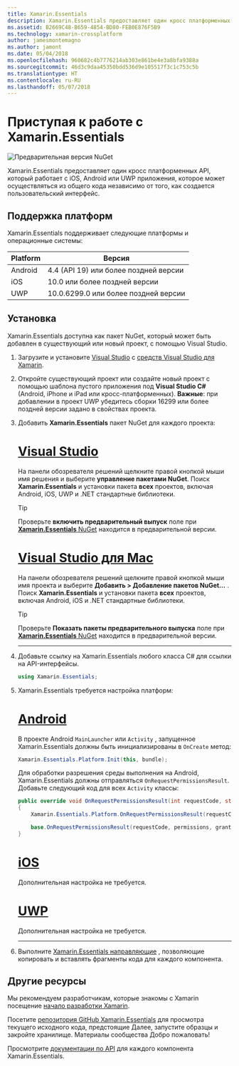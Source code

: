 ```yaml
---
title: Xamarin.Essentials
description: Xamarin.Essentials предоставляет один кросс платформенных API, который работает с iOS, Android или UWP приложения, которое может осуществляться из общего кода независимо от того, как создается пользовательский интерфейс.
ms.assetid: B2669C48-B659-4854-BD80-FEB0E876F5B9
ms.technology: xamarin-crossplatform
author: jamesmontemagno
ms.author: jamont
ms.date: 05/04/2018
ms.openlocfilehash: 960682c4b7776214ab303e861be4e3a8bfa9388a
ms.sourcegitcommit: 46d3c9daa45350bdd536d9e105517f3c1c753c5b
ms.translationtype: HT
ms.contentlocale: ru-RU
ms.lasthandoff: 05/07/2018
---
```

# <a name="get-started-with-xamarinessentials"></a>Приступая к работе с Xamarin.Essentials

![Предварительная версия NuGet](~/media/shared/pre-release.png)

Xamarin.Essentials предоставляет один кросс платформенных API, который работает с iOS, Android или UWP приложения, которое может осуществляться из общего кода независимо от того, как создается пользовательский интерфейс.

## <a name="platform-support"></a>Поддержка платформ

Xamarin.Essentials поддерживает следующие платформы и операционные системы:

| Platform | Версия |
| --- | --- |
| Android | 4.4 (API 19) или более поздней версии |
| iOS |10.0 или более поздней версии |
| UWP | 10.0.6299.0 или более поздней версии |

## <a name="installation"></a>Установка

Xamarin.Essentials доступна как пакет NuGet, который может быть добавлен в существующий или новый проект, с помощью Visual Studio.

1. Загрузите и установите [Visual Studio](http://visualstudio.com) с [средств Visual Studio для Xamarin](~/cross-platform/get-started/installation/index.md).

2. Откройте существующий проект или создайте новый проект с помощью шаблона пустого приложения под **Visual Studio C#** (Android, iPhone и iPad или кросс-платформенных). **Важные**: при добавлении в проект UWP убедитесь сборки 16299 или более поздней версии задано в свойствах проекта.

3. Добавить **Xamarin.Essentials** пакет NuGet для каждого проекта:

    # <a name="visual-studiotabwindows"></a>[Visual Studio](#tab/windows)

    На панели обозревателя решений щелкните правой кнопкой мыши имя решения и выберите **управление пакетами NuGet**. Поиск **Xamarin.Essentials** и установки пакета **всех** проектов, включая Android, iOS, UWP и .NET стандартные библиотеки.

    > [!TIP]
    > Проверьте **включить предварительный выпуск** поле при [ **Xamarin.Essentials** NuGet](https://www.nuget.org/packages/Xamarin.Essentials) находится в предварительной версии.

    # <a name="visual-studio-for-mactabmacos"></a>[Visual Studio для Mac](#tab/macos)

    На панели обозревателя решений щелкните правой кнопкой мыши имя проекта и выберите **Добавить > Добавление пакетов NuGet...** . Поиск **Xamarin.Essentials** и установки пакета **всех** проектов, включая Android, iOS и .NET стандартные библиотеки.

    > [!TIP]
    > Проверьте **Показать пакеты предварительного выпуска** поле при [ **Xamarin.Essentials** NuGet](https://www.nuget.org/packages/Xamarin.Essentials) находится в предварительной версии.

    -----

4. Добавьте ссылку на Xamarin.Essentials любого класса C# для ссылки на API-интерфейсы.

    ```csharp
    using Xamarin.Essentials;
    ```

5. Xamarin.Essentials требуется настройка платформ:

    # <a name="androidtabandroid"></a>[Android](#tab/android)

    В проекте Android `MainLauncher` или `Activity` , запущенное Xamarin.Essentials должны быть инициализированы в `OnCreate` метод:

    ```csharp
    Xamarin.Essentials.Platform.Init(this, bundle);
    ```

    Для обработки разрешения среды выполнения на Android, Xamarin.Essentials должны отправляться `OnRequestPermissionsResult`. Добавьте следующий код для всех `Activity` классы:

    ```csharp
    public override void OnRequestPermissionsResult(int requestCode, string[] permissions, [GeneratedEnum] Android.Content.PM.Permission[] grantResults)
    {
        Xamarin.Essentials.Platform.OnRequestPermissionsResult(requestCode, permissions, grantResults);

        base.OnRequestPermissionsResult(requestCode, permissions, grantResults);
    }
    ```

    # <a name="iostabios"></a>[iOS](#tab/ios)

    Дополнительная настройка не требуется.

    # <a name="uwptabuwp"></a>[UWP](#tab/uwp)

    Дополнительная настройка не требуется.

    -----

6. Выполните [Xamarin.Essentials направляющие](index.md) , позволяющие копировать и вставлять фрагменты кода для каждого компонента.

## <a name="other-resources"></a>Другие ресурсы

Мы рекомендуем разработчикам, которые знакомы с Xamarin посещение [начало разработки Xamarin](~/cross-platform/getting-started/index.md).

Посетите [репозитория GitHub Xamarin.Essentials](http://github.com/xamarin/Essentials) для просмотра текущего исходного кода, предстоящие Далее, запустите образцы и закройте хранилище. Материалы сообщества Добро пожаловать!

Просмотрите [документации по API](xref:Xamarin.Essentials) для каждого компонента Xamarin.Essentials.
